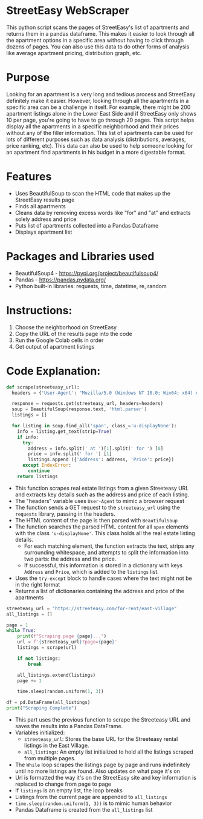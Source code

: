 # StreetEasy WebScraper
This python script scans the pages of StreetEasy's list of apartments and returns them in a pandas dataframe. This makes it easier to look through all the apartment options in a specific area without having to click through dozens of pages. You can also use this data to do other forms of analysis like average apartment pricing, distribution graph, etc.

# Purpose
Looking for an apartment is a very long and tedious process and StreetEasy definitely make it easier. However, looking through all the apartments in a specific area can be a challenge in itself. For example, there might be 200 apartment listings alone in the Lower East Side and if StreetEasy only shows 10 per page, you're going to have to go through 20 pages. This script helps display all the apartments in a specific neighborhood and their prices without any of the filler information. This list of apartments can be used for lots of different purposes such as data analysis (distributions, averages, price ranking, etc). This data can also be used to help someone looking for an apartment find apartments in his budget in a more digestable format.

# Features
- Uses BeautifulSoup to scan the HTML code that makes up the StreetEasy results page
- Finds all apartments
- Cleans data by removing excess words like "for" and "at" and extracts solely address and price
- Puts list of apartments collected into a Pandas Dataframe
- Displays apartment list

# Packages and Libraries used
- BeautifulSoup4 - https://pypi.org/project/beautifulsoup4/
- Pandas - https://pandas.pydata.org/
- Python built-in libraries: requests, time, datetime, re, random

# Instructions:

1. Choose the neighborhood on StreetEasy
2. Copy the URL of the results page into the code
3. Run the Google Colab cells in order
4. Get output of apartment listings

# Code Explanation:
```python
def scrape(streeteasy_url):
  headers = {'User-Agent': "Mozilla/5.0 (Windows NT 10.0; Win64; x64) AppleWebKit/537.36 (KHTML, like Gecko) Chrome/121.0.0.0 Safari/537.36"}

  response = requests.get(streeteasy_url, headers=headers)
  soup = BeautifulSoup(response.text, 'html.parser')
  listings = []

  for listing in soup.find_all('span', class_='u-displayNone'):
    info = listing.get_text(strip=True)
    if info:
      try:
        address = info.split(' at ')[1].split(' for ') [0]
        price = info.split(' for ') [1]
        listings.append ({'Address': address, 'Price': price})
      except IndexError:
        continue
    return listings
```
- This function scrapes real estate listings from a given Streeteasy URL and extracts key details such as the address and price of each listing.
- The "headers" variable uses `User-Agent` to mimic a browser request
- The function sends a GET request to the `streeteasy_url` using the `requests` library, passing in the headers.
- The HTML content of the page is then parsed with `BeautifulSoup`
- The function searches the parsed HTML content for all `span` elements with the class `'u-displayNone'`. This class holds all the real estate listing details.
  - For each matching element, the function extracts the text, strips any surrounding whitespace, and attempts to split the information into two parts: the address and the price.
  - If successful, this information is stored in a dictionary with keys `Address` and `Price`, which is added to the `listings` list.
- Uses the `try-except` block to handle cases where the text might not be in the right format
- Returns a list of dictionaries containing the address and price of the apartments

```python
streeteasy_url = "https://streeteasy.com/for-rent/east-village"
all_listings = []

page = 1
while True:
    print(f"Scraping page {page}...")
    url = f'{streeteasy_url}?page={page}'
    listings = scrape(url)

    if not listings:
        break

    all_listings.extend(listings)
    page += 1

    time.sleep(random.uniform(1, 3))

df = pd.DataFrame(all_listings)
print("Scraping Complete")
```
- This part uses the previous function to scrape the Streeteasy URL and saves the results into a Pandas DataFrame.
- Variables initialized:
  - `streeteasy_url`: Stores the base URL for the Streeteasy rental listings in the East Village.
  - `all_listings`: An empty list initialized to hold all the listings scraped from multiple pages.
- The `While` loop scrapes the listings page by page and runs indefinitely until no more listings are found. Also updates on what page it's on
- Url is formatted the way it's on the StreetEasy site and key information is replaced to change from page to page
- If `listings` is an empty list, the loop breaks
- Listings from the current page are appended to `all_listings`
- `time.sleep(random.uniform(1, 3))` is to mimic human behavior
- Pandas Dataframe is created from the `all_listings` list
